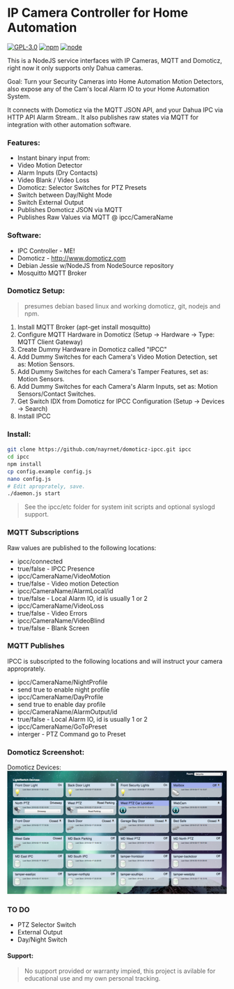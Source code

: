# IP Camera Controller for Home Automation
[![GPL-3.0](https://img.shields.io/badge/license-GPL-blue.svg)]()
[![npm](https://img.shields.io/npm/v/npm.svg)]()
[![node](https://img.shields.io/node/v/gh-badges.svg)]()

This is a NodeJS service interfaces with IP Cameras, MQTT and Domoticz, right now it only supports only Dahua cameras.

Goal: Turn your Security Cameras into Home Automation Motion Detectors, also expose any of the Cam's local Alarm IO to your Home Automation System.

It connects with Domoticz via the MQTT JSON API, and your Dahua IPC via HTTP API Alarm Stream.. It also publishes raw states via MQTT for integration with other automation software.

### Features:
* Instant binary input from:
 * Video Motion Detector
 * Alarm Inputs (Dry Contacts)
 * Video Blank / Video Loss
* Domoticz: Selector Switches for PTZ Presets
* Switch between Day/Night Mode
* Switch External Output
* Publishes Domoticz JSON via MQTT
* Publishes Raw Values via MQTT @ ipcc/CameraName

### Software:
* IPC Controller - ME!
* Domoticz - http://www.domoticz.com
* Debian Jessie w/NodeJS from NodeSource repository
* Mosquitto MQTT Broker

### Domoticz Setup:
> presumes debian based linux and working domoticz, git, nodejs and npm.

1. Install MQTT Broker (apt-get install mosquitto)
2. Configure MQTT Hardware in Domoticz (Setup -> Hardware -> Type: MQTT Client Gateway)
3. Create Dummy Hardware in Domoticz called "IPCC"
4. Add Dummy Switches for each Camera's Video Motion Detection, set as: Motion Sensors.
5. Add Dummy Switches for each Camera's Tamper Features, set as: Motion Sensors.
6. Add Dummy Switches for each Camera's Alarm Inputs, set as: Motion Sensors/Contact Switches.
7. Get Switch IDX from Domoticz for IPCC Configuration (Setup -> Devices -> Search)
8. Install IPCC

### Install:
```bash
git clone https://github.com/nayrnet/domoticz-ipcc.git ipcc
cd ipcc
npm install
cp config.example config.js
nano config.js
# Edit aproprately, save.
./daemon.js start
```
> See the ipcc/etc folder for system init scripts and optional syslogd support.

###  MQTT Subscriptions
Raw values are published to the following locations:
* ipcc/connected
 * true/false - IPCC Presence
* ipcc/CameraName/VideoMotion 		
 * true/false - Video motion Detection
* ipcc/CameraName/AlarmLocal/id
 * true/false - Local Alarm IO, id is usually 1 or 2
* ipcc/CameraName/VideoLoss
 * true/false - Video Errors
* ipcc/CameraName/VideoBlind
 * true/false - Blank Screen

###  MQTT Publishes
IPCC is subscripted to the following locations and will instruct your camera approprately.
* ipcc/CameraName/NightProfile
 * send true to enable night profile
* ipcc/CameraName/DayProfile
 * send true to enable day profile
* ipcc/CameraName/AlarmOutput/id
 * true/false - Local Alarm IO, id is usually 1 or 2
* ipcc/CameraName/GoToPreset
 * interger - PTZ Command go to Preset


### Domoticz Screenshot:
Domoticz Devices:
![Domoticz Devices](screenshots/domoticz-devices.png)

### TO DO
* PTZ Selector Switch
* External Output
* Day/Night Switch

#### Support:
> No support provided or warranty impied, this project is avilable for educational use and my own personal tracking.
